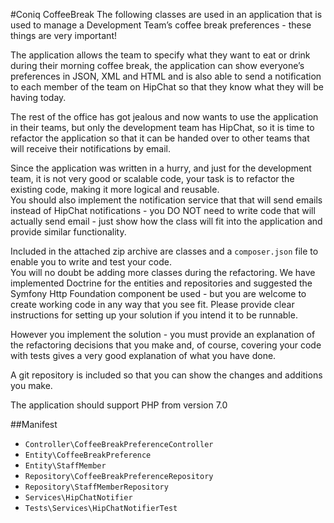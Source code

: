 #Coniq CoffeeBreak
The following classes are used in an application that is used to manage a Development Team’s coffee break preferences - these things are very important!

The application allows the team to specify what they want to eat or drink during their morning coffee break, the application 
can show everyone’s preferences in JSON, XML and HTML and is also able to send a notification to each member of the team on HipChat 
so that they know what they will be having today.

The rest of the office has got jealous and now wants to use the application in their teams, but only the development team has HipChat, 
so it is time to refactor the application so that it can be handed over to other teams that will receive their notifications by email.

Since the application was written in a hurry, and just for the development team, it is not very good or scalable code, 
your task is to refactor the existing code, making it more logical and reusable.  
You should also implement the notification service that that will send emails instead of HipChat notifications - you DO NOT need 
to write code that will actually send email - just show how the class will fit into the application and provide similar functionality.

Included in the attached zip archive are classes and a `composer.json` file to enable you to write and test your code.  
You will no doubt be adding more classes during the refactoring.  We have implemented Doctrine for the entities and repositories
and suggested the Symfony Http Foundation component be used - but you are welcome to create working code in any way that you see fit.
Please provide clear instructions for setting up your solution if you intend it to be runnable.

However you implement the solution - you must provide an explanation of the refactoring decisions that you make and, of course,
covering your code with tests gives a very good explanation of what you have done.

A git repository is included so that you can show the changes and additions you make.


The application should support PHP from version 7.0

##Manifest
- `Controller\CoffeeBreakPreferenceController`
- `Entity\CoffeeBreakPreference`
- `Entity\StaffMember`
- `Repository\CoffeeBreakPreferenceRepository`
- `Repository\StaffMemberRepository`
- `Services\HipChatNotifier`
- `Tests\Services\HipChatNotifierTest`
